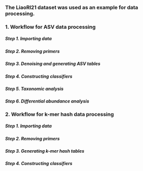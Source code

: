 ### The LiaoRl21 dataset was used as an example for data processing.

### 1. Workflow for ASV data processing
##### Step 1. Importing data
##### Step 2. Removing primers
##### Step 3. Denoising and generating ASV tables 
##### Step 4. Constructing classifiers 
##### Step 5. Taxonomic analysis 
##### Step 6. Differential abundance analysis


### 2. Workflow for k-mer hash data processing
##### Step 1. Importing data
##### Step 2. Removing primers
##### Step 3. Generating k-mer hash tables
##### Step 4. Constructing classifiers 


